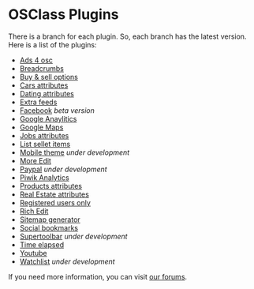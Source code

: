 OSClass Plugins
==============

There is a branch for each plugin. So, each branch has the latest version. Here is a list of the plugins:

- [Ads 4 osc](https://github.com/osclass/osclass-plugins/tree/ads4osc)
- [Breadcrumbs](https://github.com/osclass/osclass-plugins/tree/breadcrumbs)
- [Buy & sell options](https://github.com/osclass/osclass-plugins/tree/buysell)
- [Cars attributes](https://github.com/osclass/osclass-plugins/tree/cars_attributes)
- [Dating attributes](https://github.com/osclass/osclass-plugins/tree/dating_attributes)
- [Extra feeds](https://github.com/osclass/osclass-plugins/tree/extra_feeds)
- [Facebook](https://github.com/osclass/osclass-plugins/tree/facebook) _beta version_
- [Google Anaylitics](https://github.com/osclass/osclass-plugins/tree/google_analytics)
- [Google Maps](https://github.com/osclass/osclass-plugins/tree/google_maps)
- [Jobs attributes](https://github.com/osclass/osclass-plugins/tree/jobs_attributes)
- [List sellet items](https://github.com/osclass/osclass-plugins/tree/list_seller_items)
- [Mobile theme](https://github.com/osclass/osclass-plugins/tree/osc-mobile) _under development_
- [More Edit](https://github.com/osclass/osclass-plugins/tree/more_edit)
- [Paypal](https://github.com/osclass/osclass-plugins/tree/paypal) _under development_
- [Piwik Analytics](https://github.com/osclass/osclass-plugins/tree/piwik)
- [Products attributes](https://github.com/osclass/osclass-plugins/tree/products_attributes)
- [Real Estate attributes](https://github.com/osclass/osclass-plugins/tree/realstate_attributes)
- [Registered users only](https://github.com/osclass/osclass-plugins/tree/registered_users_only)
- [Rich Edit](https://github.com/osclass/osclass-plugins/tree/rich_edit)
- [Sitemap generator](https://github.com/osclass/osclass-plugins/tree/sitemap_generator)
- [Social bookmarks](https://github.com/osclass/osclass-plugins/tree/social_bookmarks)
- [Supertoolbar](https://github.com/osclass/osclass-plugins/tree/supertoolbar) _under development_
- [Time elapsed](https://github.com/osclass/osclass-plugins/tree/time_elapsed)
- [Youtube](https://github.com/osclass/osclass-plugins/tree/youtube)
- [Watchlist](https://github.com/osclass/osclass-plugins/tree/watchlist) _under development_

If you need more information, you can visit [our forums](http://forums.osclass.org/).
